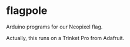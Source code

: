 # flagpole
Arduino programs for our Neopixel flag.

Actually, this runs on a Trinket Pro from Adafruit.

